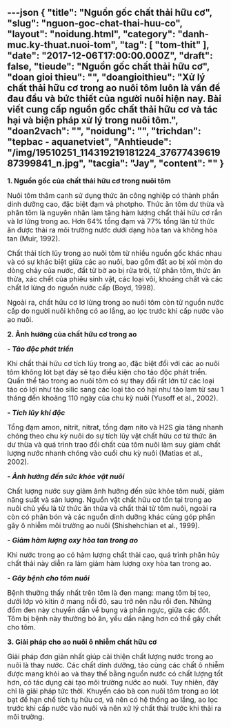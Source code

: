 ---json
{
    "title": "Nguồn gốc chất thải hữu cơ",
    "slug": "nguon-goc-chat-thai-huu-co",
    "layout": "noidung.html",
    "category": "danh-muc.ky-thuat.nuoi-tom",
    "tag": [
        "tom-thit"
    ],
    "date": "2017-12-06T17:00:00.000Z",
    "draft": false,
    "tieude": "Nguồn gốc chất thải hữu cơ",
    "doan gioi thieu": "",
    "doangioithieu": "Xử lý chất thải hữu cơ trong ao nuôi tôm luôn là vấn đề đau đầu và bức thiết của người nuôi hiện nay. Bài viết cung cấp nguồn gốc chất thải hữu cơ và tác hại và biện pháp xử lý trong nuôi tôm.",
    "doan2vach": "",
    "noidung": "",
    "trichdan": "tepbac - aquanetviet",
    "Anhtieude": "/img/19510251_114319219181224_3767743961987399841_n.jpg",
    "tacgia": "Jay",
    "__content__": ""
}
---
<p><span style="font-size:16px"><strong>1. Nguồn gốc của chất thải hữu cơ trong nu&ocirc;i t&ocirc;m</strong></span></p>

<p><span style="font-size:16px">Nu&ocirc;i t&ocirc;m th&acirc;m canh sử dụng thức ăn c&ocirc;ng nghiệp c&oacute; th&agrave;nh phần dinh dưỡng cao, đặc biệt đạm v&agrave; photpho. Thức ăn t&ocirc;m dư thừa v&agrave; ph&acirc;n t&ocirc;m l&agrave; nguy&ecirc;n nh&acirc;n l&agrave;m tăng h&agrave;m lượng chất thải hữu cơ rắn v&agrave; lơ lửng trong ao. Hơn 64% tổng đạm v&agrave; 77% tổng l&acirc;n từ thức ăn được thải ra m&ocirc;i trường nước dưới dạng h&ograve;a tan v&agrave; kh&ocirc;ng h&ograve;a tan (Muir, 1992).</span></p>

<p><span style="font-size:16px">Chất thải t&iacute;ch lũy trong ao nu&ocirc;i t&ocirc;m từ nhiều nguồn gốc kh&aacute;c nhau v&agrave; c&oacute; sự kh&aacute;c biệt giữa c&aacute;c ao nu&ocirc;i, bao gồm đất ao bị x&oacute;i m&ograve;n do d&ograve;ng chảy của nước, đất từ bờ ao bị rửa tr&ocirc;i, từ ph&acirc;n t&ocirc;m, thức ăn thừa, x&aacute;c chết của phi&ecirc;u sinh vật, c&aacute;c loại v&ocirc;i, kho&aacute;ng chất v&agrave; c&aacute;c chất lơ lửng do nguồn nước cấp (Boyd, 1998).</span></p>

<p><span style="font-size:16px">Ngo&agrave;i ra, chất hữu cơ lơ lửng trong ao nu&ocirc;i t&ocirc;m c&ograve;n từ nguồn nước cấp do người nu&ocirc;i kh&ocirc;ng c&oacute; ao lắng, ao lọc trước khi cấp nước v&agrave;o ao nu&ocirc;i.</span></p>

<p><span style="font-size:16px"><strong>2. Ảnh hưởng của chất hữu cơ trong ao</strong></span></p>

<p><span style="font-size:16px"><em><strong>- Tảo độc ph&aacute;t triển</strong></em></span></p>

<p><span style="font-size:16px">Khi chất thải hữu cơ t&iacute;ch lũy trong ao, đặc biệt đối với c&aacute;c ao nu&ocirc;i t&ocirc;m kh&ocirc;ng l&oacute;t bạt đ&aacute;y sẽ tạo điều kiện cho tảo độc ph&aacute;t triển. Quần thể tảo trong ao nu&ocirc;i t&ocirc;m c&oacute; sự thay đổi rất lớn từ c&aacute;c loại tảo c&oacute; lợi như tảo silic sang c&aacute;c loại tảo c&oacute; hại như tảo lam từ sau 1 th&aacute;ng đến khoảng 110 ng&agrave;y của chu kỳ nu&ocirc;i (Yusoff et al., 2002).</span></p>

<p><span style="font-size:16px"><em><strong>- T&iacute;ch lũy kh&iacute; độc</strong></em></span></p>

<p><span style="font-size:16px">Tổng đạm amon, nitrit, nitrat, tổng đạm nito v&agrave; H2S gia tăng nhanh ch&oacute;ng theo chu kỳ nu&ocirc;i do sự t&iacute;ch lũy vật chất hữu cơ từ thức ăn dư thừa v&agrave; qu&aacute; tr&igrave;nh trao đổi chất của t&ocirc;m nu&ocirc;i l&agrave;m suy giảm chất lượng nước nhanh ch&oacute;ng v&agrave;o cuối chu kỳ nu&ocirc;i (Matias et al., 2002).</span></p>

<p><span style="font-size:16px"><em><strong>- Ảnh hưởng đến sức khỏe vật nu&ocirc;i</strong></em></span></p>

<p><span style="font-size:16px">Chất lượng nước suy giảm ảnh hưởng đến sức khỏe t&ocirc;m nu&ocirc;i, giảm năng suất v&agrave; sản lượng. Nguồn vật chất hữu cơ tồn tại trong ao nu&ocirc;i chủ yếu l&agrave; từ thức ăn thừa v&agrave; chất thải từ t&ocirc;m nu&ocirc;i, ngo&agrave;i ra c&ograve;n c&oacute; ph&acirc;n b&oacute;n v&agrave; c&aacute;c nguồn dinh dưỡng kh&aacute;c cũng g&oacute;p phần g&acirc;y &ocirc; nhiễm m&ocirc;i trường ao nu&ocirc;i (Shishehchian et al., 1999).</span></p>

<p><span style="font-size:16px"><em><strong>- Giảm h&agrave;m lượng oxy h&ograve;a tan trong ao</strong></em></span></p>

<p><span style="font-size:16px">Khi nước trong ao c&oacute; h&agrave;m lượng chất thải cao, qu&aacute; tr&igrave;nh ph&acirc;n hủy chất thải n&agrave;y diễn ra l&agrave;m giảm h&agrave;m lượng oxy h&ograve;a tan trong ao.</span></p>

<p><span style="font-size:16px"><em><strong>- G&acirc;y bệnh cho t&ocirc;m nu&ocirc;i</strong></em></span></p>

<p><span style="font-size:16px">Bệnh thường thấy nhất tr&ecirc;n t&ocirc;m l&agrave; đen mang: mang t&ocirc;m bị teo, dưới lớp vỏ kitin ở mang nổi đỏ, sau trở n&ecirc;n n&acirc;u rồi đen. Những đốm đen n&agrave;y chuyển dần về bụng v&agrave; phần ngực, giữa c&aacute;c đốt. T&ocirc;m bị bệnh n&agrave;y thường bỏ ăn, yếu dần nặng hơn c&oacute; thể g&acirc;y chết cho t&ocirc;m.</span></p>

<p><span style="font-size:16px"><strong>3. Giải ph&aacute;p cho ao nu&ocirc;i &ocirc; nhiễm chất hữu cơ</strong></span></p>

<p><span style="font-size:16px">Giải ph&aacute;p đơn giản nhất gi&uacute;p cải thiện chất lượng nước trong ao nu&ocirc;i l&agrave; thay nước. C&aacute;c chất dinh dưỡng, tảo c&ugrave;ng c&aacute;c chất &ocirc; nhiễm được mang khỏi ao v&agrave; thay thế bằng nguồn nước c&oacute; chất lượng tốt hơn, c&oacute; t&aacute;c dụng cải tạo m&ocirc;i trường nước ao nu&ocirc;i. Tuy nhi&ecirc;n, đ&acirc;y chỉ l&agrave; giải ph&aacute;p tức thời. Khuyến c&aacute;o b&agrave; con nu&ocirc;i t&ocirc;m trong ao l&oacute;t bạt để hạn chế t&iacute;ch tụ hữu cơ, v&agrave; n&ecirc;n c&oacute; hệ thống ao lắng, ao lọc trước khi cấp nước v&agrave;o nu&ocirc;i v&agrave; n&ecirc;n xử l&yacute; chất thải trước khi thải ra m&ocirc;i trường.</span></p>
